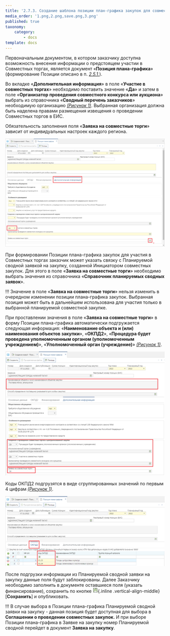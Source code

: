 ```yaml
---
title: '2.7.3. Создание шаблона позиции план-графика закупок для совместных торгов (процедура использовалась до 2020 года, более неактуально)'
media_order: '1.png,2.png,save.png,3.png'
published: true
taxonomy:
    category:
        - docs
template: docs
---
```


 Первоначальным документом, в котором заказчику доступна возможность внесения информации о предстоящем участии в Совместных торгах, является документ «**Позиция плана-графика**» (формирование Позиции описано в п. *[ 2.5.1.](/complex-operations/plan-docs-workaround/sozdanie-dokumenta-plan-grafik-zakupok-nachinaya-s-2020-goda)*).

Во вкладке «**Дополнительная информация**» в поле «**Участие в совместных торгах**» необходимо поставить значение «**Да**» и затем в поле «**Организатор проведения совместного конкурса или аукциона**» выбрать из справочника «**Сводный перечень заказчиков**» необходимую организацию *[(Рисунок 1)](#ris-01)*. Выбранная организация должна быть наделена правами размещения извещения о проведении Совместных торгов в ЕИС.

Обязательность заполнения поля «**Заявка на совместные торги**» зависит от индивидуальных настроек каждого региона.

![Заполнение информации об участии в Совместных торгах в Позиции плана-графикак](1.png?id=ris-01)

При формировании Позиции плана-графика закупок для участия в Совместных торгах заказчик может указать связку с Планируемой сводной заявкой на закупку, созданной Инициатором совместных закупок. Для этого в поле «**Заявка на совместные торги**» необходимо выбрать значения из справочника «**Справочник планируемых сводных заявок**».

!!! Значение в поле «**Заявка на совместные торги**» нельзя изменить в очередном изменении позиции плана-графика закупок. Выбранная позиция может быть в дальнейшем использована для участия только в выбранной планируемой совместной закупке. 

При проставлении значения в поле «**Заявка на совместные торги**» в форму Позиции плана-графика автоматически подгружается следующая информация: «**Наименование объекта и (или) наименования объектов закупки**», «**ОКПД2**», «**Процедура будет проведена уполномоченным органом (уполномоченным учреждением)**», «**Уполномоченный орган (учреждение)**» *[(Рисунок 1)](#ris-01)*.

![Форма Позиции ПГ после выбора Планируемой сводной заявки на закупку](2.png?id=ris-02)

Коды ОКПД2 подгрузятся в виде сгруппированных значений по первым 4 цифрам *[(Рисунок 1)](#ris-01)*.

![Вкладка ОКПД2](3.png?id=ris-03)

После подгрузки информации из Планируемой сводной заявки на закупку данные поля будут заблокированы. Далее Заказчику необходимо заполнить в документе оставшиеся поля (указать финансирование), сохранить по кнопке ![](save.png){.inline .vertical-align-middle} [**Сохранить**] и опубликовать.

!!! В случае выбора в Позиции плана-графика Планируемой сводной заявки на закупку - данная позиция будет доступная для выбора в **Соглашении о проведении совместных закупок.** И при выборе Позиции плана-графика в Заявке на закупку номер Планируемой сводной перейдет в документ **Заявка на закупку**.